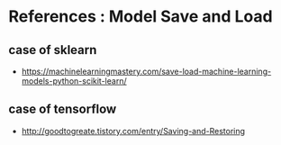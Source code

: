 
# References : Model Save and Load

## case of sklearn
- https://machinelearningmastery.com/save-load-machine-learning-models-python-scikit-learn/

## case of tensorflow 
- http://goodtogreate.tistory.com/entry/Saving-and-Restoring
